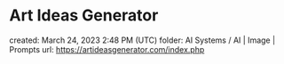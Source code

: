 # Art Ideas Generator

created: March 24, 2023 2:48 PM (UTC)
folder: AI Systems / AI | Image | Prompts
url: https://artideasgenerator.com/index.php